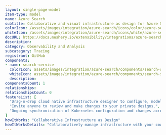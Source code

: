 ```yaml
---
layout: single-page-model
item-type: model
name: Azure Search
subtitle: Collaborative and visual infrastructure as design for Azure Search
colorIcon: /assets/images/integration/azure-search/icons/color/azure-search-color.svg
whiteIcon: /assets/images/integration/azure-search/icons/white/azure-search-white.svg
docURL: https://docs.meshery.io/extensibility/integrations/azure-search
description: 
category: Observability and Analysis
subcategory: Tracing
registrant: GitHub
components: 
- name: search-service
  colorIcon: assets/images/integration/azure-search/components/search-service/icons/color/search-service-color.svg
  whiteIcon: assets/images/integration/azure-search/components/search-service/icons/white/search-service-white.svg
  description: 
componentsCount: 1
relationships: 
relationshipsCount: 0
featureList: [
  "Drag-n-drop cloud native infrastructure designer to configure, model, and deploy your workloads.",
  "Invite anyone to review and make changes to your private designs.",
  "Ongoing synchronization of Kubernetes configuration and changes across any number of clusters."
]
howItWorks: "Collaborative Infrastructure as Design"
howItWorksDetails: "Collaboratively manage infrastructure with your coworkers synchronously sharing the same designs."
---
```

